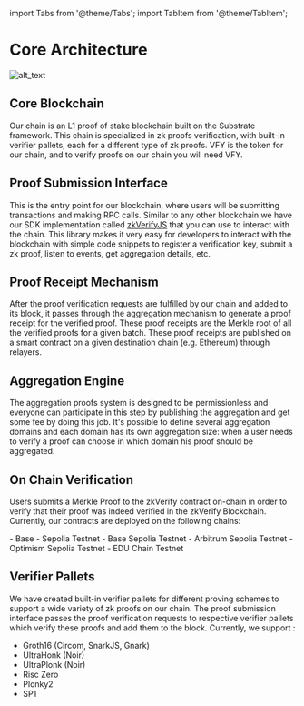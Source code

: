 import Tabs from '@theme/Tabs';
import TabItem from '@theme/TabItem';

# Core Architecture

![alt_text](./img/zkVerify-workflow.jpg)

## Core Blockchain

Our chain is an L1 proof of stake blockchain built on the Substrate framework. This chain is specialized in zk proofs verification, with built-in verifier pallets, each for a different type of zk proofs. VFY is the token for our chain, and to verify proofs on our chain you will need VFY.

## Proof Submission Interface

This is the entry point for our blockchain, where users will be submitting transactions and making RPC calls. Similar to any other blockchain we have our SDK implementation called [zkVerifyJS](https://docs.zkverify.io/tutorials/submit-proofs/typescript-example) that you can use to interact with the chain. This library makes it very easy for developers to interact with the blockchain with simple code snippets to register a verification key, submit a zk proof, listen to events, get aggregation details, etc.

## Proof Receipt Mechanism

After the proof verification requests are fulfilled by our chain and added to its block, it passes through the aggregation mechanism to generate a proof receipt for the verified proof. These proof receipts are the Merkle root of all the verified proofs for a given batch. These proof receipts are published on a smart contract on a given destination chain (e.g. Ethereum) through relayers.

## Aggregation Engine

The aggregation proofs system is designed to be permissionless and everyone can participate in this step by publishing the aggregation and get some fee by doing this job. It's possible to define several aggregation domains and each domain has its own aggregation size: when a user needs to verify a proof can choose in which domain his proof should be aggregated.

## On Chain Verification

Users submits a Merkle Proof to the zkVerify contract on-chain in order to verify that their proof was indeed verified in the zkVerify Blockchain. Currently, our contracts are deployed on the following chains:

<Tabs groupId="networks">
<TabItem value="mainnet" label="Mainnet">
- Base  
</TabItem>
<TabItem value="testnet" label="Testnet">
- Sepolia Testnet
- Base Sepolia Testnet
- Arbitrum Sepolia Testnet
- Optimism Sepolia Testnet
- EDU Chain Testnet
</TabItem>
</Tabs>

## Verifier Pallets

We have created built-in verifier pallets for different proving schemes to support a wide variety of zk proofs on our chain. The proof submission interface passes the proof verification requests to respective verifier pallets which verify these proofs and add them to the block. Currently, we support :

- Groth16 (Circom, SnarkJS, Gnark)
- UltraHonk (Noir)
- UltraPlonk (Noir)
- Risc Zero
- Plonky2
- SP1
